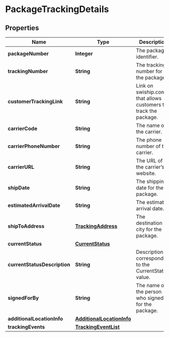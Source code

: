 
# PackageTrackingDetails

## Properties
Name | Type | Description | Notes
------------ | ------------- | ------------- | -------------
**packageNumber** | **Integer** | The package identifier. | 
**trackingNumber** | **String** | The tracking number for the package. |  [optional]
**customerTrackingLink** | **String** | Link on swiship.com that allows customers to track the package. |  [optional]
**carrierCode** | **String** | The name of the carrier. |  [optional]
**carrierPhoneNumber** | **String** | The phone number of the carrier. |  [optional]
**carrierURL** | **String** | The URL of the carrier’s website. |  [optional]
**shipDate** | **String** | The shipping date for the package. |  [optional]
**estimatedArrivalDate** | **String** | The estimated arrival date. |  [optional]
**shipToAddress** | [**TrackingAddress**](TrackingAddress.md) | The destination city for the package. |  [optional]
**currentStatus** | [**CurrentStatus**](CurrentStatus.md) |  |  [optional]
**currentStatusDescription** | **String** | Description corresponding to the CurrentStatus value. |  [optional]
**signedForBy** | **String** | The name of the person who signed for the package. |  [optional]
**additionalLocationInfo** | [**AdditionalLocationInfo**](AdditionalLocationInfo.md) |  |  [optional]
**trackingEvents** | [**TrackingEventList**](TrackingEventList.md) |  |  [optional]



